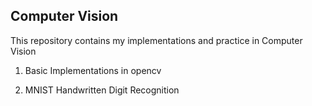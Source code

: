 ## Computer Vision

This repository contains my implementations and practice in Computer Vision

1. Basic Implementations in opencv

2. MNIST Handwritten Digit Recognition



